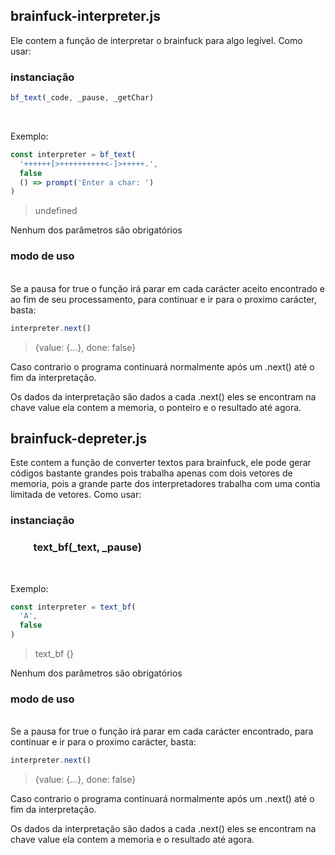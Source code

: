 ## brainfuck-interpreter.js
Ele contem a função de interpretar o brainfuck para algo legível.
Como usar:

### instanciação
```javascript
bf_text(_code, _pause, _getChar)
```
<br/>

Exemplo:
```javascript
const interpreter = bf_text(
  '++++++[>++++++++++<-]>+++++.',
  false
  () => prompt('Enter a char: ')
)
```
> undefined

Nenhum dos parâmetros são obrigatórios

### modo de uso
<br/>
Se a pausa for true o função irá parar em cada carácter aceito
encontrado e ao fim de seu processamento, para continuar e ir
para o proximo carácter, basta:

```javascript
interpreter.next()
```
> {value: {…}, done: false}

Caso contrario o programa continuará normalmente após um .next()
até o fim da interpretação.

Os dados da interpretação são dados a cada .next() eles se
encontram na chave value ela contem a memoria, o ponteiro e
o resultado até agora.

## brainfuck-depreter.js
Este contem a função de converter textos para brainfuck, ele
pode gerar códigos bastante grandes pois trabalha apenas com
dois vetores de memoria, pois a grande parte dos interpretadores
trabalha com uma contia limitada de vetores. Como usar:

### instanciação
### &emsp;&emsp; text_bf(_text, _pause)
<br/>

Exemplo:
```javascript
const interpreter = text_bf(
  'A',
  false
)
```
> text_bf {<suspended>}

Nenhum dos parâmetros são obrigatórios

### modo de uso
<br/>
Se a pausa for true o função irá parar em cada carácter encontrado,
para continuar e ir para o proximo carácter, basta:

```javascript
interpreter.next()
```
> {value: {…}, done: false}

Caso contrario o programa continuará normalmente após um .next()
até o fim da interpretação.

Os dados da interpretação são dados a cada .next() eles se
encontram na chave value ela contem a memoria e o resultado
até agora.
